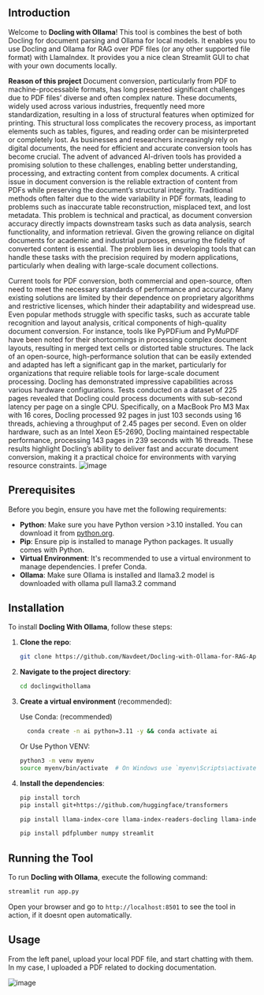 ## Introduction

Welcome to **Docling with Ollama**! This tool is combines the best of both Docling for document parsing and Ollama for local models. It enables you to use Docling and Ollama for RAG over PDF files (or any other supported file format) with LlamaIndex. It provides you a nice clean Streamlit GUI to chat with your own documents locally.

**Reason of this project**
Document conversion, particularly from PDF to machine-processable formats, has long presented significant challenges due to PDF files’ diverse and often complex nature. These documents, widely used across various industries, frequently need more standardization, resulting in a loss of structural features when optimized for printing. This structural loss complicates the recovery process, as important elements such as tables, figures, and reading order can be misinterpreted or completely lost. As businesses and researchers increasingly rely on digital documents, the need for efficient and accurate conversion tools has become crucial. The advent of advanced AI-driven tools has provided a promising solution to these challenges, enabling better understanding, processing, and extracting content from complex documents.
A critical issue in document conversion is the reliable extraction of content from PDFs while preserving the document’s structural integrity. Traditional methods often falter due to the wide variability in PDF formats, leading to problems such as inaccurate table reconstruction, misplaced text, and lost metadata. This problem is technical and practical, as document conversion accuracy directly impacts downstream tasks such as data analysis, search functionality, and information retrieval. Given the growing reliance on digital documents for academic and industrial purposes, ensuring the fidelity of converted content is essential. The problem lies in developing tools that can handle these tasks with the precision required by modern applications, particularly when dealing with large-scale document collections.

Current tools for PDF conversion, both commercial and open-source, often need to meet the necessary standards of performance and accuracy. Many existing solutions are limited by their dependence on proprietary algorithms and restrictive licenses, which hinder their adaptability and widespread use. Even popular methods struggle with specific tasks, such as accurate table recognition and layout analysis, critical components of high-quality document conversion. For instance, tools like PyPDFium and PyMuPDF have been noted for their shortcomings in processing complex document layouts, resulting in merged text cells or distorted table structures. The lack of an open-source, high-performance solution that can be easily extended and adapted has left a significant gap in the market, particularly for organizations that require reliable tools for large-scale document processing.
Docling has demonstrated impressive capabilities across various hardware configurations. Tests conducted on a dataset of 225 pages revealed that Docling could process documents with sub-second latency per page on a single CPU. Specifically, on a MacBook Pro M3 Max with 16 cores, Docling processed 92 pages in just 103 seconds using 16 threads, achieving a throughput of 2.45 pages per second. Even on older hardware, such as an Intel Xeon E5-2690, Docling maintained respectable performance, processing 143 pages in 239 seconds with 16 threads. These results highlight Docling’s ability to deliver fast and accurate document conversion, making it a practical choice for environments with varying resource constraints.
![image](https://github.com/user-attachments/assets/aa5a89d0-763a-4057-8774-0ab43f2071ed)

## Prerequisites

Before you begin, ensure you have met the following requirements:

- **Python**: Make sure you have Python version >3.10 installed. You can download it from [python.org](https://www.python.org/downloads/).
- **Pip**: Ensure pip is installed to manage Python packages. It usually comes with Python.
- **Virtual Environment**: It's recommended to use a virtual environment to manage dependencies. I prefer Conda.
- **Ollama**: Make sure Ollama is installed and llama3.2 model is downloaded with ollama pull llama3.2 command

## Installation

To install **Docling With Ollama**, follow these steps:

1. **Clone the repo**:

    ```bash
    git clone https://github.com/Navdeet/Docling-with-Ollama-for-RAG-Application
    ```

2. **Navigate to the project directory**:

    ```bash
    cd doclingwithollama
    ```

3. **Create a virtual environment** (recommended):

    Use Conda: (recommended)
    ```bash
      conda create -n ai python=3.11 -y && conda activate ai
    ```
    Or Use Python VENV:
    ```bash
    python3 -m venv myenv
    source myenv/bin/activate  # On Windows use `myenv\Scripts\activate`
    ```

5. **Install the dependencies**:

    ```bash
    pip install torch 
    pip install git+https://github.com/huggingface/transformers
    
    pip install llama-index-core llama-index-readers-docling llama-index-node-parser-docling llama-index-readers-file python-dotenv llama-index-llms-ollama llama-index-embeddings-huggingface llama-index-llms-huggingface-api
    
    pip install pdfplumber numpy streamlit 

    ```

## Running the Tool

To run **Docling with Ollama**, execute the following command:

```bash
streamlit run app.py
```

Open your browser and go to `http://localhost:8501` to see the tool in action, if it doesnt open automatically.


## Usage
From the left panel, upload your local PDF file, and start chatting with them. In my case, I uploaded a PDF related to docking documentation.

![image](https://github.com/user-attachments/assets/5ce7471d-9ebd-49d5-b47a-16ceafb4337e)



